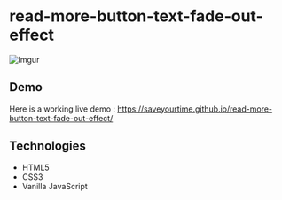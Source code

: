 # read-more-button-text-fade-out-effect

![Imgur](https://i.imgur.com/jIEQASw.gif)

## Demo

Here is a working live demo : https://saveyourtime.github.io/read-more-button-text-fade-out-effect/

## Technologies

- HTML5
- CSS3
- Vanilla JavaScript